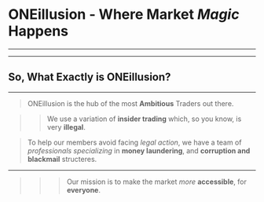 # **ONEillusion** - Where Market *Magic* Happens
---

---

## **So, What Exactly is **ONEillusion****?
---

> ONEillusion is the hub of the most **Ambitious** Traders out there.

>> We use a variation of **insider trading** which, so you know, is very **illegal**.

> To help our members avoid facing *legal action*, we have a team of *professionals specializing* in **money laundering**, and **corruption and blackmail** structeres.

---

> > > Our mission is to make the market *more* **accessible**, for **everyone**.
